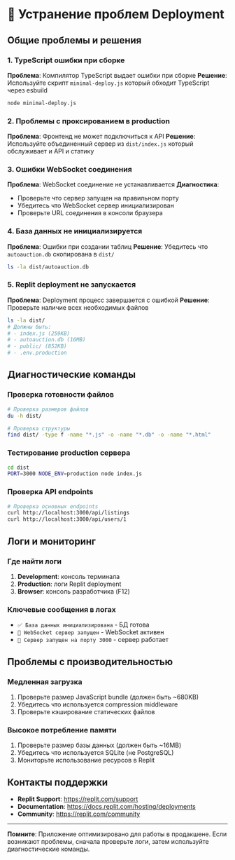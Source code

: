 # 🔧 Устранение проблем Deployment

## Общие проблемы и решения

### 1. TypeScript ошибки при сборке
**Проблема**: Компилятор TypeScript выдает ошибки при сборке
**Решение**: Используйте скрипт `minimal-deploy.js` который обходит TypeScript через esbuild

```bash
node minimal-deploy.js
```

### 2. Проблемы с проксированием в production
**Проблема**: Фронтенд не может подключиться к API
**Решение**: Используйте объединенный сервер из `dist/index.js` который обслуживает и API и статику

### 3. Ошибки WebSocket соединения
**Проблема**: WebSocket соединение не устанавливается
**Диагностика**:
- Проверьте что сервер запущен на правильном порту
- Убедитесь что WebSocket сервер инициализирован
- Проверьте URL соединения в консоли браузера

### 4. База данных не инициализируется
**Проблема**: Ошибки при создании таблиц
**Решение**: Убедитесь что `autoauction.db` скопирована в `dist/`

```bash
ls -la dist/autoauction.db
```

### 5. Replit deployment не запускается
**Проблема**: Deployment процесс завершается с ошибкой
**Решение**: Проверьте наличие всех необходимых файлов

```bash
ls -la dist/
# Должны быть:
# - index.js (259KB)
# - autoauction.db (16MB)
# - public/ (852KB)
# - .env.production
```

## Диагностические команды

### Проверка готовности файлов
```bash
# Проверка размеров файлов
du -h dist/

# Проверка структуры
find dist/ -type f -name "*.js" -o -name "*.db" -o -name "*.html"
```

### Тестирование production сервера
```bash
cd dist
PORT=3000 NODE_ENV=production node index.js
```

### Проверка API endpoints
```bash
# Проверка основных endpoints
curl http://localhost:3000/api/listings
curl http://localhost:3000/api/users/1
```

## Логи и мониторинг

### Где найти логи
1. **Development**: консоль терминала
2. **Production**: логи Replit deployment
3. **Browser**: консоль разработчика (F12)

### Ключевые сообщения в логах
- `✅ База данных инициализирована` - БД готова
- `🔌 WebSocket сервер запущен` - WebSocket активен
- `🚀 Сервер запущен на порту 3000` - сервер работает

## Проблемы с производительностью

### Медленная загрузка
1. Проверьте размер JavaScript bundle (должен быть ~680KB)
2. Убедитесь что используется compression middleware
3. Проверьте кэширование статических файлов

### Высокое потребление памяти
1. Проверьте размер базы данных (должен быть ~16MB)
2. Убедитесь что используется SQLite (не PostgreSQL)
3. Мониторьте использование ресурсов в Replit

## Контакты поддержки

- **Replit Support**: https://replit.com/support
- **Documentation**: https://docs.replit.com/hosting/deployments
- **Community**: https://replit.com/community

---

**Помните**: Приложение оптимизировано для работы в продакшене. Если возникают проблемы, сначала проверьте логи, затем используйте диагностические команды.